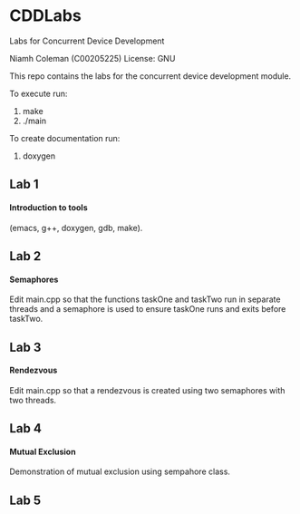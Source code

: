 # CDDLabs
Labs for Concurrent Device Development

Niamh Coleman (C00205225)
License: GNU

This repo contains the labs for the concurrent device development module.

To execute run:
1) make
2) ./main

To create documentation run:
1) doxygen

## Lab 1

#### Introduction to tools

(emacs, g++, doxygen, gdb, make).

## Lab 2

#### Semaphores

Edit main.cpp so that the functions taskOne and taskTwo run in separate threads and a semaphore is used to ensure taskOne runs and exits before taskTwo.

## Lab 3

#### Rendezvous

Edit main.cpp so that a rendezvous is created using two semaphores with two threads.

## Lab 4

#### Mutual Exclusion

Demonstration of mutual exclusion using sempahore class.

## Lab 5




